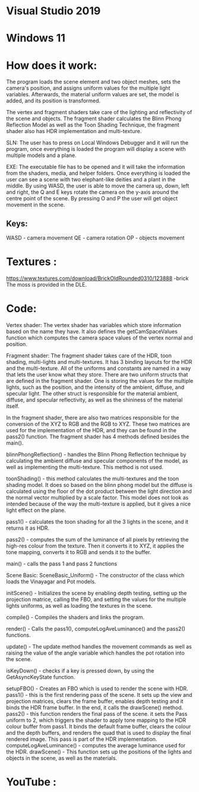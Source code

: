 # Visual Studio 2019
# Windows 11

# How does it work:
The program loads the scene element and two object meshes, sets the camera's position, and assigns uniform values for the multiple light variables. Afterwards, the material uniform values are set, the model is added, and its position is transformed.

The vertex and fragment shaders take care of the lighting and reflectivity of the scene and objects. The fragment shader calculates the Blinn Phong Reflection Model as well as the Toon Shading Technique, the fragment shader also has HDR implementation and multi-texture. 

SLN: The user has to press on Local Windows Debugger and it will run the program, once everything is loaded the program will display a scene with multiple models and a plane. 

EXE: The executable file has to be opened and it will take the information from the shaders, media, and helper folders. Once everything is loaded the user can see a scene with two elephant-like deities and a plant in the middle. By using WASD, the user is able to move the camera up, down, left and right, the Q and E keys rotate the camera on the y-axis around the centre point of the scene. By pressing O and P the user will get object movement in the scene.

## Keys:
WASD - camera movement
QE - camera rotation
OP - objects movement

# Textures :
https://www.textures.com/download/BrickOldRounded0310/123888 -brick
The moss is provided in the DLE.

# Code:

Vertex shader:
The vertex shader has variables which store information based on the name they have. It also defines the getCamSpaceValues function which computes the camera space values of the vertex normal and position. 

Fragment shader:
The fragment shader takes care of the HDR, toon shading, multi-lights and multi-textures. It has 3 binding layouts for the HDR and the multi-texture. All of the uniforms and constants are named in a way that lets the user know what they store. There are two uniform structs that are defined in the fragment shader. One is storing the values for the multiple lights, such as the position, and the intensity of the ambient, diffuse, and specular light. The other struct is responsible for the material ambient, diffuse, and specular reflectivity, as well as the shininess of the material itself. 

In the fragment shader, there are also two matrices responsible for the conversion of the XYZ to RGB and the RGB to XYZ. These two matrices are used for the implementation of the HDR, and they can be found in the pass2() function.
The fragment shader has 4 methods defined besides the main().

blinnPhongReflection() - handles the Blinn Phong Reflection technique by calculating the ambient diffuse and specular components of the model, as well as implementing the multi-texture. This method is not used.

toonShading() - this method calculates the multi-textures and the toon shading model. It does so based on the blinn phong model but the diffuse is calculated using the floor of the dot product between the light direction and the normal vector multiplied by a scale factor. This model does not look as intended because of the way the multi-texture is applied, but it gives a nice light effect on the plane.
 
pass1() - calculates the toon shading for all the 3 lights in the scene, and it returns it as HDR.

pass2() - computes the sum of the luminance of all pixels by retrieving the high-res colour from the texture. Then it converts it to XYZ, it applies the tone mapping, converts it to RGB and sends it to the buffer.

main() - calls the pass 1 and pass 2 functions

Scene Basic:
SceneBasic_Uniform() - The constructor of the class which loads the Vinayagar and Pot models.

initScene() - Initializes the scene by enabling depth testing, setting up the projection matrice, calling the FBO, and setting the values for the multiple lights uniforms, as well as loading the textures in the scene.

compile() - Compiles the shaders and links the program.

render() - Calls the pass1(), computeLogAveLuminance() and the pass2() functions.

update() - The update method handles the movement commands as well as raising the value of the angle variable which handles the pot rotation into the scene.

isKeyDown() - checks if a key is pressed down, by using the GetAsyncKeyState function.

setupFBO() - Creates an FBO which is used to render the scene with HDR.
pass1() - this is the first rendering pass of the scene. It sets up the view and projection matrices, clears the frame buffer, enables depth testing and it binds the HDR frame buffer. In the end, it calls the drawScene() method.
pass2() - this function renders the final pass of the scene. it sets the Pass uniform to 2, which triggers the shader to apply tone mapping to the HDR colour buffer from pass1. It binds the default frame buffer, clears the colour and the depth buffers, and renders the quad that is used to display the final rendered image. This pass is part of the HDR implementation.
computeLogAveLuminance() - computes the average luminance used for the HDR.
drawScene() - This function sets up the positions of the lights and objects in the scene, as well as the materials.

# YouTube : 